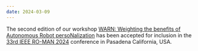 ```yaml
---
date: 2024-03-09
---
```


The second edition of our workshop <a href="https://warn-ws.github.io/" target="_blank" rel="noopener">WARN: Weighting the benefits of Autonomous Robot persoNalization</a> has been accepted for inclusion in the <a href="https://www.ro-man2024.org/" target="_blank" rel="noopener">33rd IEEE RO-MAN 2024</a> conference in Pasadena California, USA.
